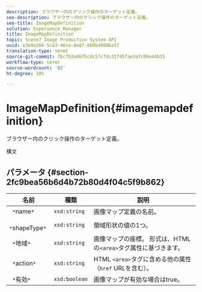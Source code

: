 ```yaml
---
description: ブラウザー内のクリック操作のターゲット定義。
seo-description: ブラウザー内のクリック操作のターゲット定義。
seo-title: ImageMapDefinition
solution: Experience Manager
title: ImageMapDefinition
topic: Scene7 Image Production System API
uuid: e3b9a304-5c43-46ce-8e87-860b49006a37
translation-type: tm+mt
source-git-commit: 7bc7b3a86fbcdc57cfdc31745fae3afc06e44b15
workflow-type: tm+mt
source-wordcount: '82'
ht-degree: 10%

---
```



# ImageMapDefinition{#imagemapdefinition}

ブラウザー内のクリック操作のターゲット定義。

構文

## パラメータ {#section-2fc9bea56b6d4b72b80d4f04c5f9b862}

| 名前 | 種類 | 説明 |
|---|---|---|
| ` *`name`*` | `xsd:string` | 画像マップ定義の名前。 |
| ` *`shapeType`*` | `xsd:string` | 領域形状の値の1つ。 |
| ` *`地域`*` | `xsd:string` | 画像マップの座標。 形式は、HTMLの`<area>`タグ属性に基づきます。 |
| ` *`action`*` | `xsd:string` | HTML `<area>`タグに含める他の属性（`href` URLを含む）。 |
| ` *`有効`*` | `xsd:boolean` | 画像マップが有効な場合はtrue。 |

